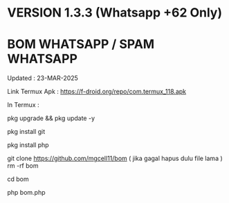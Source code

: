 # VERSION 1.3.3 (Whatsapp +62 Only)
# BOM WHATSAPP / SPAM WHATSAPP

Updated : 23-MAR-2025 

Link Termux Apk : https://f-droid.org/repo/com.termux_118.apk

In Termux :

pkg upgrade && pkg update -y

pkg install git

pkg install php

git clone https://github.com/mgcell11/bom  ( jika gagal hapus dulu file lama )   rm -rf bom

cd bom

php bom.php


